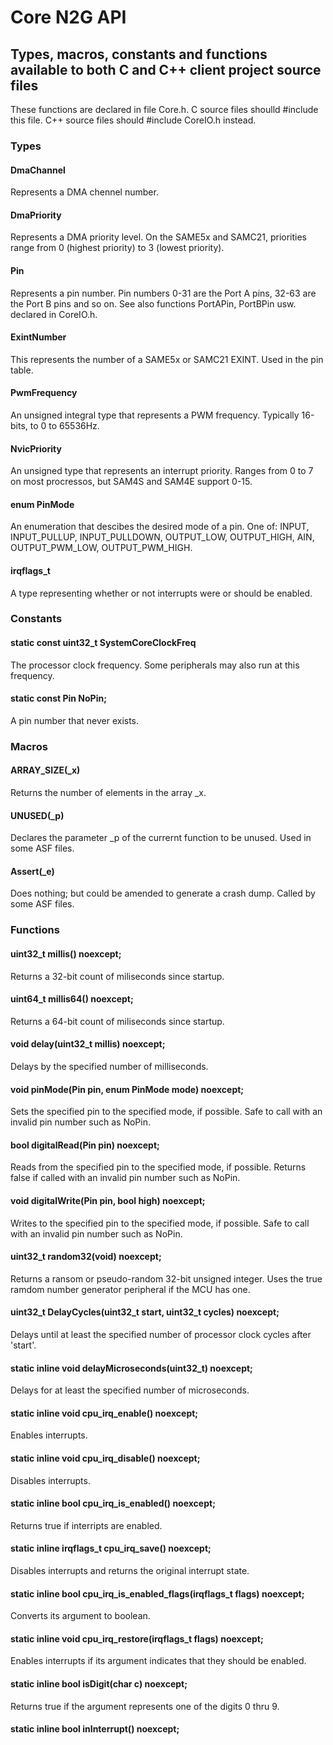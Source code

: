 # Core N2G API

## Types, macros, constants and functions available to both C and C++ client project source files
These functions are declared in file Core.h. C source files shoulld #include this file. C++ source files should #include CoreIO.h instead.

### Types
#### DmaChannel
Represents a DMA chennel number.

#### DmaPriority
Represents a DMA priority level. On the SAME5x and SAMC21, priorities range from 0 (highest priority) to 3 (lowest priority).

#### Pin
Represents a pin number. Pin numbers 0-31 are the Port A pins, 32-63 are the Port B pins and so on. See also functions PortAPin, PortBPin usw. declared in CoreIO.h.

#### ExintNumber
This represents the number of a SAME5x or SAMC21 EXINT. Used in the pin table.

#### PwmFrequency
An unsigned integral type that represents a PWM frequency. Typically 16-bits, to 0 to 65536Hz.

#### NvicPriority
An unsigned type that represents an interrupt priority. Ranges from 0 to 7 on most procressos, but SAM4S and SAM4E support 0-15.

#### enum PinMode
An enumeration that descibes the desired mode of a pin. One of: INPUT, INPUT_PULLUP, INPUT_PULLDOWN, OUTPUT_LOW, OUTPUT_HIGH, AIN, OUTPUT_PWM_LOW, OUTPUT_PWM_HIGH.

#### irqflags_t
A type representing whether or not interrupts were or should be enabled.

### Constants
#### static const uint32_t SystemCoreClockFreq
The processor clock frequency. Some peripherals may also run at this frequency.

#### static const Pin NoPin;
A pin number that never exists.

### Macros
#### ARRAY_SIZE(_x)
Returns the number of elements in the array _x.

#### UNUSED(_p)
Declares the parameter _p of the currernt function to be unused. Used in some ASF files.

#### Assert(_e)
Does nothing; but could be amended to generate a crash dump. Called by some ASF files.

### Functions
#### uint32_t millis() noexcept;
Returns a 32-bit count of miliseconds since startup.

#### uint64_t millis64() noexcept;
Returns a 64-bit count of miliseconds since startup.

#### void delay(uint32_t millis) noexcept;
Delays by the specified number of milliseconds.

#### void pinMode(Pin pin, enum PinMode mode) noexcept;
Sets the specified pin to the specified mode, if possible. Safe to call with an invalid pin number such as NoPin.

#### bool digitalRead(Pin pin) noexcept;
Reads from the specified pin to the specified mode, if possible. Returns false if called with an invalid pin number such as NoPin.

#### void digitalWrite(Pin pin, bool high) noexcept;
Writes to the specified pin to the specified mode, if possible. Safe to call with an invalid pin number such as NoPin.

#### uint32_t random32(void) noexcept;
Returns a ransom or pseudo-random 32-bit unsigned integer. Uses the true ramdom number generator peripheral if the MCU has one.

#### uint32_t DelayCycles(uint32_t start, uint32_t cycles) noexcept;
Delays until at least the specified number of processor clock cycles after 'start'.

#### static inline void delayMicroseconds(uint32_t) noexcept;
Delays for at least the specified number of microseconds.

#### static inline void cpu_irq_enable() noexcept;
Enables interrupts.

#### static inline void cpu_irq_disable() noexcept;
Disables interrupts.

#### static inline bool cpu_irq_is_enabled() noexcept;
Returns true if interripts are enabled.

#### static inline irqflags_t cpu_irq_save() noexcept;
Disables interrupts and returns the original interrupt state.

#### static inline bool cpu_irq_is_enabled_flags(irqflags_t flags) noexcept;
Converts its argument to boolean.

#### static inline void cpu_irq_restore(irqflags_t flags) noexcept;
Enables interrupts if its argument indicates that they should be enabled.

#### static inline bool isDigit(char c) noexcept;
Returns true if the argument represents one of the digits 0 thru 9.

#### static inline bool inInterrupt() noexcept;
